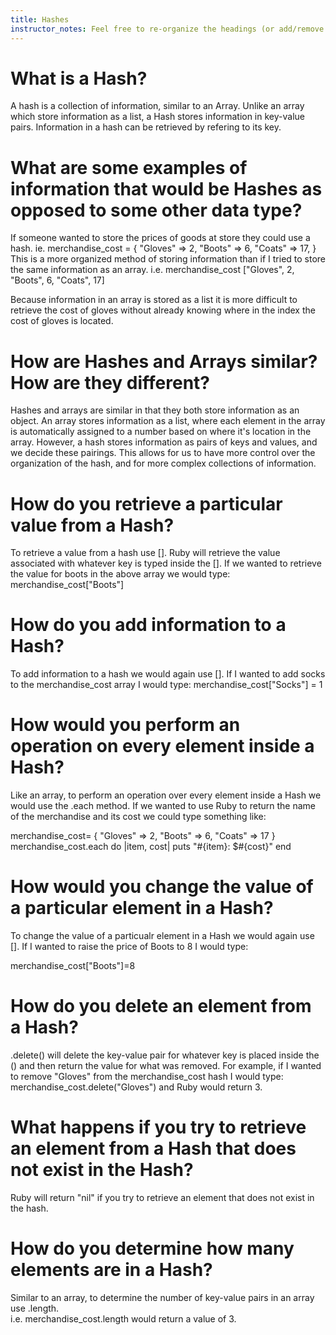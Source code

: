 ```yaml
---
title: Hashes
instructor_notes: Feel free to re-organize the headings (or add/remove headings) below. We included the headings for your benefit, but it's 100% fine if you want to write your responses in some different structure.
---
```


# What is a Hash?

A hash is a collection of information, similar to an Array.  Unlike an array which store information as a list, a Hash stores information in key-value pairs.  Information in a hash can be retrieved
by refering to its key.
# What are some examples of information that would be Hashes as opposed to some other data type?

If someone wanted to store the prices of goods at store they could use a hash.
ie.  merchandise_cost = {
        "Gloves" => 2,
        "Boots" => 6,
        "Coats" => 17,
    }
This is a more organized method of storing information than if I tried to store the same information as an array. 
i.e.  merchandise_cost ["Gloves", 2, "Boots", 6, "Coats", 17]

Because information in an array is stored as a list it is more difficult to retrieve the cost of gloves without already knowing where in the index
the cost of gloves is located.

# How are Hashes and Arrays similar? How are they different?

Hashes and arrays are similar in that they both store information as an object.  An array stores information as a list, where each element in the array is automatically
assigned to a number based on where it's location in the array.  However, a hash stores information as pairs of keys and values, and we decide these pairings.  This allows for us to have
more control over the organization of the hash, and for more complex collections of information.

# How do you retrieve a particular value from a Hash?

To retrieve a value from a hash use [].  Ruby will retrieve the value associated with whatever key is typed inside the [].
If we wanted to retrieve the value for boots in the above array we would type: merchandise_cost["Boots"]

# How do you add information to a Hash?

To add information to a hash we would again use [].  If I wanted to add socks to the merchandise_cost array I would type:
merchandise_cost["Socks"] = 1

# How would you perform an operation on every element inside a Hash?

Like an array, to perform an operation over every element inside a Hash we would use the .each method.  If we wanted to use Ruby to 
return the name of the merchandise and its cost we could type something like:

merchandise_cost= { "Gloves" => 2, "Boots" => 6, "Coats" => 17 }
merchandise_cost.each do |item, cost|
    puts "#{item}: $#{cost}" 
end


# How would you change the value of a particular element in a Hash?

To change the value of a particualr element in a Hash we would again use [].
If I wanted to raise the price of Boots to 8 I would type:

merchandise_cost["Boots"]=8

# How do you delete an element from a Hash?

.delete() will delete the key-value pair for whatever key is placed inside the () and then return the value for what was removed.  For example, if I wanted to remove "Gloves" from the merchandise_cost
hash I would type:  merchandise_cost.delete("Gloves") 
and Ruby would return 3.

# What happens if you try to retrieve an element from a Hash that does not exist in the Hash?

Ruby will return "nil" if you try to retrieve an element that does not exist in the hash.

# How do you determine how many elements are in a Hash?

Similar to an array, to determine the number of key-value pairs in an array use .length.  
i.e. merchandise_cost.length  would return a value of 3. 
